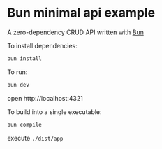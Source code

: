 # Bun minimal api example

A zero-dependency CRUD API written with [Bun](https://bun.com/)

To install dependencies:
```sh
bun install
```

To run:
```sh
bun dev
```

open http://localhost:4321


To build into a single executable:
```sh
bun compile
```

execute `./dist/app`